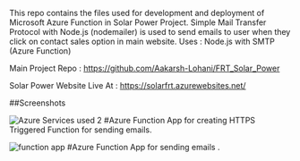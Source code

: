 This repo contains the files used for development and deployment of Microsoft Azure Function in Solar Power Project.
Simple Mail Transfer Protocol with Node.js (nodemailer) is used to send emails to user when they click on contact sales option in main website.
Uses : Node.js with SMTP (Azure Function)

Main Project Repo : https://github.com/Aakarsh-Lohani/FRT_Solar_Power

Solar Power Website Live At : https://solarfrt.azurewebsites.net/

##Screenshots

![Azure Services used 2](https://github.com/Aakarsh-Lohani/FRT_Solar_Power/assets/134588187/852d4079-8957-4ac4-ba97-a789d630d497)
#Azure Function App for creating HTTPS Triggered Function for sending emails.

![function app](https://github.com/Aakarsh-Lohani/FRT_Solar_Power/assets/134588187/9294efb8-0cc2-4e8b-b2f6-d1036b7d93b9)
#Azure Function App for sending emails .
<br><br>
